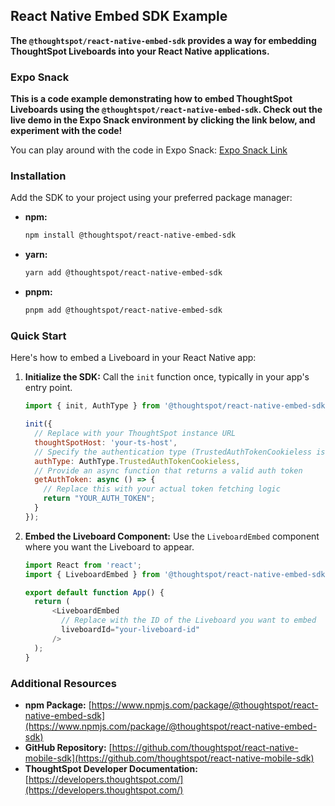 ## React Native Embed SDK Example

**The `@thoughtspot/react-native-embed-sdk` provides a way for embedding ThoughtSpot Liveboards into your React Native applications.**

### Expo Snack

**This is a code example demonstrating how to embed ThoughtSpot Liveboards using the `@thoughtspot/react-native-embed-sdk`. Check out the live demo in the Expo Snack environment by clicking the link below, and experiment with the code!**

You can play around with the code in Expo Snack:
[Expo Snack Link](https://snack.expo.dev/@git/github.com/thoughtspot/developer-examples:mobile/react-native-embed-sdk)

### Installation

Add the SDK to your project using your preferred package manager:

*   **npm:**
    ```bash
    npm install @thoughtspot/react-native-embed-sdk
    ```
*   **yarn:**
    ```bash
    yarn add @thoughtspot/react-native-embed-sdk
    ```
*   **pnpm:**
    ```bash
    pnpm add @thoughtspot/react-native-embed-sdk
    ```

### Quick Start

Here's how to embed a Liveboard in your React Native app:

1.  **Initialize the SDK:** Call the `init` function once, typically in your app's entry point.

    ```javascript
    import { init, AuthType } from '@thoughtspot/react-native-embed-sdk';

    init({
      // Replace with your ThoughtSpot instance URL
      thoughtSpotHost: 'your-ts-host',
      // Specify the authentication type (TrustedAuthTokenCookieless is common)
      authType: AuthType.TrustedAuthTokenCookieless,
      // Provide an async function that returns a valid auth token
      getAuthToken: async () => {
        // Replace this with your actual token fetching logic
        return "YOUR_AUTH_TOKEN";
      }
    });
    ```

2.  **Embed the Liveboard Component:** Use the `LiveboardEmbed` component where you want the Liveboard to appear.

    ```javascript
    import React from 'react';
    import { LiveboardEmbed } from '@thoughtspot/react-native-embed-sdk';

    export default function App() {
      return (
          <LiveboardEmbed
            // Replace with the ID of the Liveboard you want to embed
            liveboardId="your-liveboard-id"
          />
      );
    }
    ```

### Additional Resources

*   **npm Package:** [https://www.npmjs.com/package/@thoughtspot/react-native-embed-sdk](https://www.npmjs.com/package/@thoughtspot/react-native-embed-sdk)
*   **GitHub Repository:** [https://github.com/thoughtspot/react-native-mobile-sdk](https://github.com/thoughtspot/react-native-mobile-sdk)
*   **ThoughtSpot Developer Documentation:** [https://developers.thoughtspot.com/](https://developers.thoughtspot.com/)
